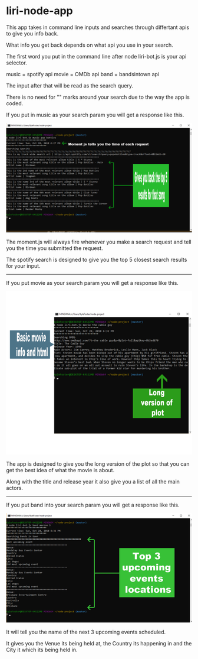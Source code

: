 # liri-node-app

This app takes in command line inputs and searches through differtant apis to give you info back.
 
What info you get back depends on what api you use in your search.

The first word you put in the command line after node liri-bot.js is your api selector.

music = spotify api
movie = OMDb api
band = bandsintown api

The input after that will be read as the search query.

There is no need for "" marks around your search due to the way the app is coded.

If you put in music as your search param you will get a response like this.

![Alt text](https://github.com/Foscat/liri-node-app/blob/master/node-app/spotify.png)

The moment.js will always fire whenever you make a search request and tell you the time you submitted the request.

The spotify search is designed to give you the top 5 closest search results for your input.

-----------------------------------------------------------------------------------------------------------------------------

If you put movie as your search param you will get a response like this.

![Alt text](https://github.com/Foscat/liri-node-app/blob/master/node-app/omdb.png)

The app is designed to give you the long version of the plot so that you can get the best idea of what the movie is about.

Along with the title and release year it also give you a list of all the main actors.

--------------------------------------------------------------------------------------------------------------------------------

If you put band into your search param you will get a response like this.

![Alt text](https://github.com/Foscat/liri-node-app/blob/master/node-app/bandsintown.png)

It will tell you the name of the next 3 upcoming events scheduled.

It gives you the Venue its being held at, the Country its happening in and the City it which its being held in.




